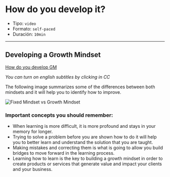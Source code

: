 # How do you develop it?

* Tipo: `video`
* Formato: `self-paced`
* Duración: `10min`

***

## Developing a Growth Mindset

[How do you develop GM](https://vimeo.com/407675651)

*You can turn on english subtitles by clicking in CC*

The following image summarizes some of the differences between both mindsets
and it will help you to identify how to improve.

![Fixed Mindset vs Growth Mindset](https://user-images.githubusercontent.com/36275285/92290817-28530780-eedb-11ea-92e2-064da729f45a.png)

### Important concepts you should remember:

* When learning is more difficult, it is more profound and stays in your memory
for longer.
* Trying to solve a problem before you are shown how to do it will help you to
better learn and understand the solution that you are taught.
* Making mistakes and correcting them is what is going to allow you build
bridges to move forward in the learning process.
* Learning how to learn is the key to building a growth mindset  in order to
create products or services that generate value and impact your clients and your
business.  
